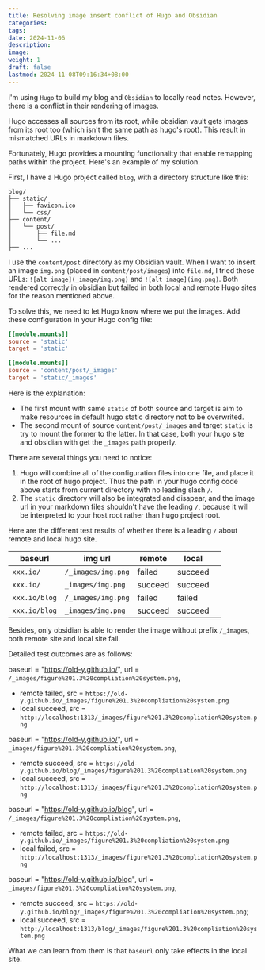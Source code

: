 ```yaml
---
title: Resolving image insert conflict of Hugo and Obsidian
categories: 
tags: 
date: 2024-11-06
description: 
image: 
weight: 1
draft: false
lastmod: 2024-11-08T09:16:34+08:00
---
```

I'm using `Hugo` to build my blog and `Obsidian` to locally read notes. However, there is a conflict in their rendering of images.

Hugo accesses all sources from its root, while obsidian vault gets images from its root too (which isn't the same path as hugo's root). This result in mismatched URLs in markdown files.

Fortunately, Hugo provides a mounting functionality that enable remapping paths within the project. Here's an example of my solution.

First, I have a Hugo project called `blog`, with a directory structure like this:

```
blog/
├── static/           
│   ├── favicon.ico
│   └── css/
├── content/
│   └── post/
│       ├── file.md
│       └── ...
├── ...
```

I use the `content/post` directory as my Obsidian vault. When I want to insert an image `img.png` (placed in `content/post/images`) into `file.md`, I tried these URLs: 
`![alt image](_image/img.png)` and `![alt image](img.png)`. Both rendered correctly in obsidian but failed in both local and remote Hugo sites for the reason mentioned above.

To solve this, we need to let Hugo know where we put the images. Add these configuration in your Hugo config file:
```toml
[[module.mounts]]
source = 'static'
target = 'static'

[[module.mounts]]
source = 'content/post/_images'
target = 'static/_images'
```

Here is the explanation:
- The first mount with same `static` of both source and target is aim to make resources in default hugo static directory not to be overwrited.
- The second mount of source `content/post/_images` and target `static` is try to mount the former to the latter. In that case, both your hugo site and obsidian with get the `_images` path properly.

There are several things you need to notice:
1. Hugo will combine all of the configuration files into one file, and place it in the root of hugo project. Thus the path in your hugo config code above starts from current directory with no leading slash `/`. 
2. The `static` directory will also be integrated and disapear, and the image url in your markdown files shouldn't have the leading `/`, because it will be interpreted to your host root rather than hugo project root.


Here are the different test results of whether there is a leading `/` about remote and local hugo site.

| baseurl       | img url            | remote  | local   |     |
| ------------- | ------------------ | ------- | ------- | --- |
| `xxx.io/`     | `/_images/img.png` | failed  | succeed |     |
| `xxx.io/`     | `_images/img.png`  | succeed | succeed |     |
| `xxx.io/blog` | `/_images/img.png` | failed  | failed  |     |
| `xxx.io/blog` | `_images/img.png`  | succeed | succeed |     |

Besides, only obsidian is able to render the image without prefix `/_images`, both remote site and local site fail.

Detailed test outcomes are as follows:

baseurl = "https://old-y.github.io/", url = `/_images/figure%201.3%20compliation%20system.png`, 
- remote failed, src = `https://old-y.github.io/_images/figure%201.3%20compliation%20system.png`
- local succeed, src = `http://localhost:1313/_images/figure%201.3%20compliation%20system.png`

baseurl = "https://old-y.github.io/", url = `_images/figure%201.3%20compliation%20system.png`, 
- remote succeed, src = `https://old-y.github.io/blog/_images/figure%201.3%20compliation%20system.png`
- local succeed, src = `http://localhost:1313/_images/figure%201.3%20compliation%20system.png`

baseurl = "https://old-y.github.io/blog", url = `/_images/figure%201.3%20compliation%20system.png`, 
- remote failed, src = `https://old-y.github.io/_images/figure%201.3%20compliation%20system.png`
- local failed, src = `http://localhost:1313/_images/figure%201.3%20compliation%20system.png`

baseurl = "https://old-y.github.io/blog", url = `_images/figure%201.3%20compliation%20system.png`, 
- remote succeed, src = `https://old-y.github.io/blog/_images/figure%201.3%20compliation%20system.png`; 
- local succeed, src = `http://localhost:1313/blog/_images/figure%201.3%20compliation%20system.png`

What we can learn from them is that `baseurl` only take effects in the local site.


